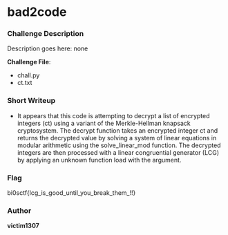 # bad2code

### Challenge Description

Description goes here: none

**Challenge File**:
+ chall.py
+ ct.txt

### Short Writeup

+ It appears that this code is attempting to decrypt a list of encrypted integers (ct) using a variant of the Merkle-Hellman knapsack cryptosystem. The decrypt function takes an encrypted integer ct and returns the decrypted value by solving a system of linear equations in modular arithmetic using the solve_linear_mod function. The decrypted integers are then processed with a linear congruential generator (LCG) by applying an unknown function load with the argument.

### Flag

bi0sctf{lcg_is_good_until_you_break_them_!!}

### Author

**victim1307**